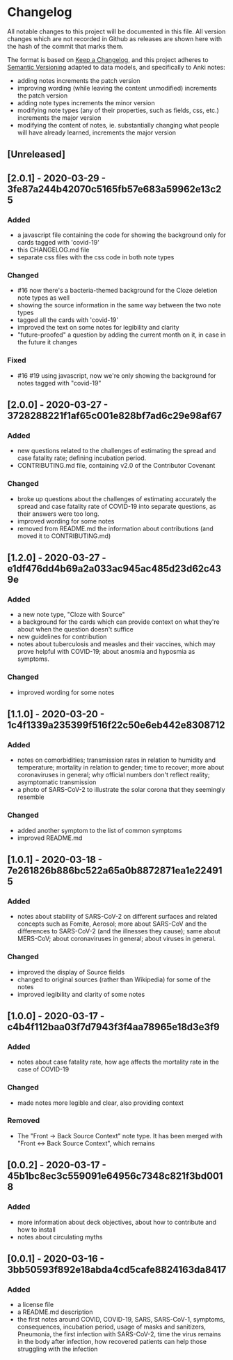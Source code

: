 # Changelog
All notable changes to this project will be documented in this file. All version changes which are not recorded in Github as releases are shown here with the hash of the commit that marks them.

The format is based on [Keep a Changelog](https://keepachangelog.com/en/1.0.0/),
and this project adheres to [Semantic Versioning](https://semver.org/spec/v2.0.0.html) adapted to data models, and specifically to Anki notes:
- adding notes increments the patch version
- improving wording (while leaving the content unmodified) increments the patch version
- adding note types increments the minor version
- modifying note types (any of their properties, such as fields, css, etc.) increments the major version
- modifying the content of notes, ie. substantially changing what people will have already learned, increments the major version

## [Unreleased]

## [2.0.1] - 2020-03-29 - 3fe87a244b42070c5165fb57e683a59962e13c25
### Added
- a javascript file containing the code for showing the background only for cards tagged with 'covid-19'
- this CHANGELOG.md file
- separate css files with the css code in both note types

### Changed
- #16 now there's a bacteria-themed background for the Cloze deletion note types as well
- showing the source information in the same way between the two note types
- tagged all the cards with 'covid-19'
- improved the text on some notes for legibility and clarity
- "future-proofed" a question by adding the current month on it, in case in the future it changes

### Fixed
- #16 #19 using javascript, now we're only showing the background for notes tagged with "covid-19"

## [2.0.0] - 2020-03-27 - 3728288221f1af65c001e828bf7ad6c29e98af67
### Added
- new questions related to the challenges of estimating the spread and case fatality rate; defining incubation period.
- CONTRIBUTING.md file, containing v2.0 of the Contributor Covenant

### Changed
- broke up questions about the challenges of estimating accurately the spread and case fatality rate of COVID-19 into separate questions, as their answers were too long.
- improved wording for some notes
- removed from README.md the information about contributions (and moved it to CONTRIBUTING.md)

## [1.2.0] - 2020-03-27 - e1df476dd4b69a2a033ac945ac485d23d62c439e
### Added
- a new note type, "Cloze with Source"
- a background for the cards which can provide context on what they're about when the question doesn't suffice
- new guidelines for contribution
- notes about tuberculosis and measles and their vaccines, which may prove helpful with COVID-19; about anosmia and hyposmia as symptoms.

### Changed
- improved wording for some notes

## [1.1.0] - 2020-03-20 - 1c4f1339a235399f516f22c50e6eb442e8308712
### Added
- notes on comorbidities; transmission rates in relation to humidity and temperature; mortality in relation to gender; time to recover; more about coronaviruses in general; why official numbers don't reflect reality; asymptomatic transmission
- a photo of SARS-CoV-2 to illustrate the solar corona that they seemingly resemble

### Changed
- added another symptom to the list of common symptoms
- improved README.md

## [1.0.1] - 2020-03-18 - 7e261826b886bc522a65a0b8872871ea1e224915
### Added
- notes about stability of SARS-CoV-2 on different surfaces and related concepts such as Fomite, Aerosol; more about SARS-CoV and the differences to SARS-CoV-2 (and the illnesses they cause); same about MERS-CoV; about coronaviruses in general; about viruses in general.

### Changed
- improved the display of Source fields
- changed to original sources (rather than Wikipedia) for some of the notes
- improved legibility and clarity of some notes

## [1.0.0] - 2020-03-17 - c4b4f112baa03f7d7943f3f4aa78965e18d3e3f9
### Added
- notes about case fatality rate, how age affects the mortality rate in the case of COVID-19

### Changed
- made notes more legible and clear, also providing context

### Removed
- The "Front -> Back Source Context" note type. It has been merged with "Front <-> Back Source Context", which remains


## [0.0.2] - 2020-03-17 - 45b1bc8ec3c559091e64956c7348c821f3bd0018
### Added
- more information about deck objectives, about how to contribute and how to install
- notes about circulating myths

## [0.0.1] - 2020-03-16 - 3bb50593f892e18abda4cd5cafe8824163da8417
### Added
- a license file
- a README.md description
- the first notes around COVID, COVID-19, SARS, SARS-CoV-1, symptoms, consequences, incubation period, usage of masks and sanitizers, Pneumonia, the first infection with SARS-CoV-2, time the virus remains in the body after infection, how recovered patients can help those struggling with the infection